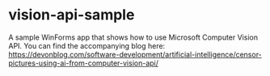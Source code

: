 # vision-api-sample
A sample WinForms app that shows how to use Microsoft Computer Vision API. You can find the accompanying blog here: https://devonblog.com/software-development/artificial-intelligence/censor-pictures-using-ai-from-computer-vision-api/
